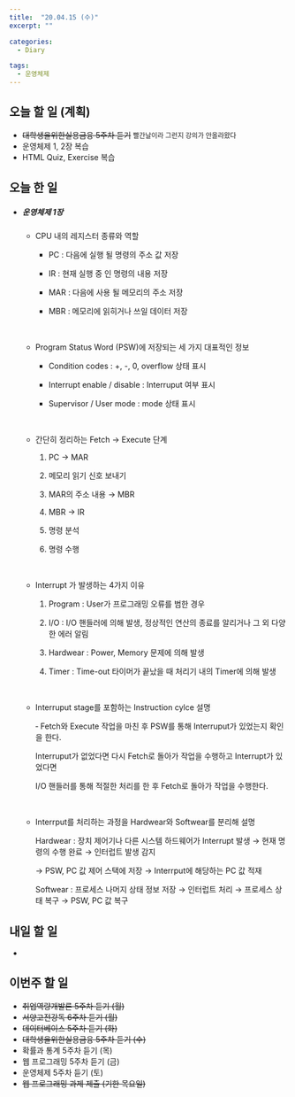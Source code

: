 ```yaml
---
title:  "20.04.15 (수)"
excerpt: ""

categories:
  - Diary

tags:
  - 운영체제
---
```


## 오늘 할 일 (계획)

- ~~대학생을위한실용금융 5주차 듣기~~ <span style="font-size:12px">빨간날이라 그런지 강의가 안올라왔다</span>
- 운영체제 1, 2장 복습
- HTML Quiz, Exercise 복습

## 오늘 한 일

- ##### 운영체제 1장

  - CPU 내의 레지스터 종류와 역할

    - PC : 다음에 실행 될 명령의 주소 값 저장

    - IR : 현재 실행 중 인 명령의 내용 저장

    - MAR : 다음에 사용 될 메모리의 주소 저장

    - MBR : 메모리에 읽히거나 쓰일 데이터 저장

      <br>

  - Program Status Word (PSW)에 저장되는 세 가지 대표적인 정보

    - Condition codes : +, -, 0, overflow 상태 표시

    - Interrupt enable / disable : Interruput 여부 표시

    - Supervisor / User mode : mode 상태 표시

      <br>

  - 간단히 정리하는 Fetch &rarr; Execute 단계

    1. PC &rarr; MAR

    2. 메모리 읽기 신호 보내기

    3. MAR의 주소 내용 &rarr; MBR

    4. MBR &rarr; IR

    5. 명령 분석

    6. 명령 수행

       <br>

  - Interrupt 가 발생하는 4가지 이유

    1. Program : User가 프로그래밍 오류를 범한 경우

    2. I/O : I/O 핸들러에 의해 발생, 정상적인 연산의 종료를 알리거나 그 외 다양한 에러 알림

    3. Hardwear : Power, Memory 문제에 의해 발생

    4. Timer : Time-out 타이머가 끝났을 때 처리기 내의 Timer에 의해 발생

       <br>

  - Interruput stage를 포함하는 Instruction cylce 설명

    &#8208; Fetch와 Execute 작업을 마친 후 PSW를 통해 Interruput가 있었는지 확인을 한다.

    Interruput가 없었다면 다시 Fetch로 돌아가 작업을 수행하고 Interrupt가 있었다면

    I/O 핸들러를 통해 적절한 처리를 한 후 Fetch로 돌아가 작업을 수행한다.

    <br>

  - Interrput를 처리하는 과정을 Hardwear와 Softwear를 분리해 설명

    Hardwear : 장치 제어기나 다른 시스템 하드웨어가 Interrupt 발생 &rarr; 현재 명령의 수행 완료 &rarr; 인터럽트 발생 감지

    &rarr; PSW, PC 값 제어 스택에 저장 &rarr; Interrput에 해당하는 PC 값 적재

    Softwear : 프로세스 나머지 상태 정보 저장 &rarr; 인터럽트 처리 &rarr; 프로세스 상태 복구 &rarr; PSW, PC 값 복구



## 내일 할 일

- 

## 이번주 할 일

- ~~취업역량개발론 5주차 듣기 (월)~~
- ~~서양고전강독 6주차 듣기 (월)~~
- ~~데이터베이스 5주차 듣기 (화)~~
- ~~대학생을위한실용금융 5주차 듣기 (수)~~
- 확률과 통계 5주차 듣기 (목)
- 웹 프로그래밍 5주차 듣기 (금)
- 운영체제 5주차 듣기 (토)
- ~~웹 프로그래밍 과제 제출 (기한 목요일)~~